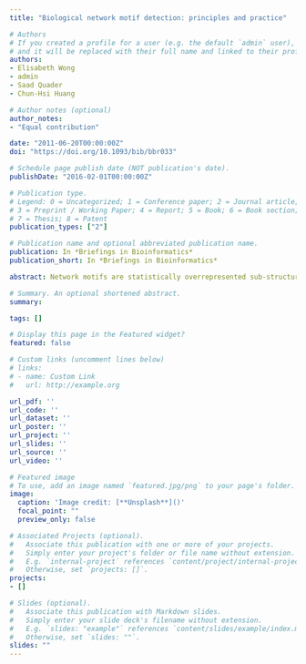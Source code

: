 ```yaml
---
title: "Biological network motif detection: principles and practice"

# Authors
# If you created a profile for a user (e.g. the default `admin` user), write the username (folder name) here 
# and it will be replaced with their full name and linked to their profile.
authors:
- Elisabeth Wong
- admin
- Saad Quader
- Chun-Hsi Huang

# Author notes (optional)
author_notes:
- "Equal contribution"

date: "2011-06-20T00:00:00Z"
doi: "https://doi.org/10.1093/bib/bbr033"

# Schedule page publish date (NOT publication's date).
publishDate: "2016-02-01T00:00:00Z"

# Publication type.
# Legend: 0 = Uncategorized; 1 = Conference paper; 2 = Journal article;
# 3 = Preprint / Working Paper; 4 = Report; 5 = Book; 6 = Book section;
# 7 = Thesis; 8 = Patent
publication_types: ["2"]

# Publication name and optional abbreviated publication name.
publication: In *Briefings in Bioinformatics*
publication_short: In *Briefings in Bioinformatics*

abstract: Network motifs are statistically overrepresented sub-structures (sub-graphs) in a network, and have been recognized as ‘the simple building blocks of complex networks’. Study of biological network motifs may reveal answers to many important biological questions. The main difficulty in detecting larger network motifs in biological networks lies in the facts that the number of possible sub-graphs increases exponentially with the network or motif size (node counts, in general), and that no known polynomial-time algorithm exists in deciding if two graphs are topologically equivalent. This article discusses the biological significance of network motifs, the motivation behind solving the motif-finding problem, and strategies to solve the various aspects of this problem. A simple classification scheme is designed to analyze the strengths and weaknesses of several existing algorithms. Experimental results derived from a few comparative studies in the literature are discussed, with conclusions that lead to future research directions.

# Summary. An optional shortened abstract.
summary: 

tags: []

# Display this page in the Featured widget?
featured: false

# Custom links (uncomment lines below)
# links:
# - name: Custom Link
#   url: http://example.org

url_pdf: ''
url_code: ''
url_dataset: ''
url_poster: ''
url_project: ''
url_slides: ''
url_source: ''
url_video: ''

# Featured image
# To use, add an image named `featured.jpg/png` to your page's folder. 
image:
  caption: 'Image credit: [**Unsplash**]()'
  focal_point: ""
  preview_only: false

# Associated Projects (optional).
#   Associate this publication with one or more of your projects.
#   Simply enter your project's folder or file name without extension.
#   E.g. `internal-project` references `content/project/internal-project/index.md`.
#   Otherwise, set `projects: []`.
projects:
- []

# Slides (optional).
#   Associate this publication with Markdown slides.
#   Simply enter your slide deck's filename without extension.
#   E.g. `slides: "example"` references `content/slides/example/index.md`.
#   Otherwise, set `slides: ""`.
slides: ""
---
```

